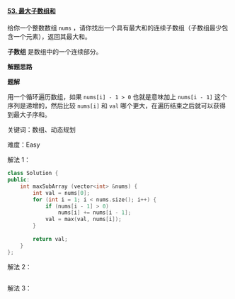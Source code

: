 #### [53. 最大子数组和](https://leetcode.cn/problems/maximum-subarray/)

给你一个整数数组 `nums` ，请你找出一个具有最大和的连续子数组（子数组最少包含一个元素），返回其最大和。

**子数组** 是数组中的一个连续部分。

**解题思路**

**题解**

用一个循环遍历数组，如果 `nums[i] - 1 > 0` 也就是意味加上 `nums[i - 1]` 这个序列是递增的，然后比较 `nums[i]` 和 `val` 哪个更大，在遍历结束之后就可以获得到最大子序和。

关键词：数组、动态规划

难度：Easy

解法 1：

```c++
class Solution {
public:
    int maxSubArray (vector<int> &nums) {
        int val = nums[0];
        for (int i = 1; i < nums.size(); i++) {
            if (nums[i - 1] > 0)
                nums[i] += nums[i - 1];
            val = max(val, nums[i]);
        }
        
        return val;
    }
};
```

解法 2：

```c++

```

解法 3：

```c++

```

